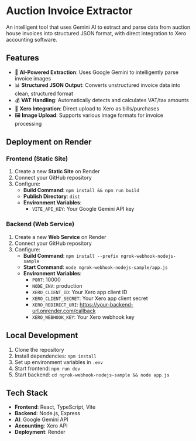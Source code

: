 # Auction Invoice Extractor

An intelligent tool that uses Gemini AI to extract and parse data from auction house invoices into structured JSON format, with direct integration to Xero accounting software.

## Features

- 🤖 **AI-Powered Extraction**: Uses Google Gemini to intelligently parse invoice images
- 📊 **Structured JSON Output**: Converts unstructured invoice data into clean, structured format
- 💰 **VAT Handling**: Automatically detects and calculates VAT/tax amounts
- 🔗 **Xero Integration**: Direct upload to Xero as bills/purchases
- 🖼️ **Image Upload**: Supports various image formats for invoice processing

## Deployment on Render

### Frontend (Static Site)
1. Create a new **Static Site** on Render
2. Connect your GitHub repository
3. Configure:
   - **Build Command**: `npm install && npm run build`
   - **Publish Directory**: `dist`
   - **Environment Variables**:
     - `VITE_API_KEY`: Your Google Gemini API key

### Backend (Web Service)
1. Create a new **Web Service** on Render
2. Connect your GitHub repository
3. Configure:
   - **Build Command**: `npm install --prefix ngrok-webhook-nodejs-sample`
   - **Start Command**: `node ngrok-webhook-nodejs-sample/app.js`
   - **Environment Variables**:
     - `PORT`: 10000
     - `NODE_ENV`: production
     - `XERO_CLIENT_ID`: Your Xero app client ID
     - `XERO_CLIENT_SECRET`: Your Xero app client secret
     - `XERO_REDIRECT_URI`: https://your-backend-url.onrender.com/callback
     - `XERO_WEBHOOK_KEY`: Your Xero webhook key

## Local Development

1. Clone the repository
2. Install dependencies: `npm install`
3. Set up environment variables in `.env`
4. Start frontend: `npm run dev`
5. Start backend: `cd ngrok-webhook-nodejs-sample && node app.js`

## Tech Stack

- **Frontend**: React, TypeScript, Vite
- **Backend**: Node.js, Express
- **AI**: Google Gemini API
- **Accounting**: Xero API
- **Deployment**: Render
